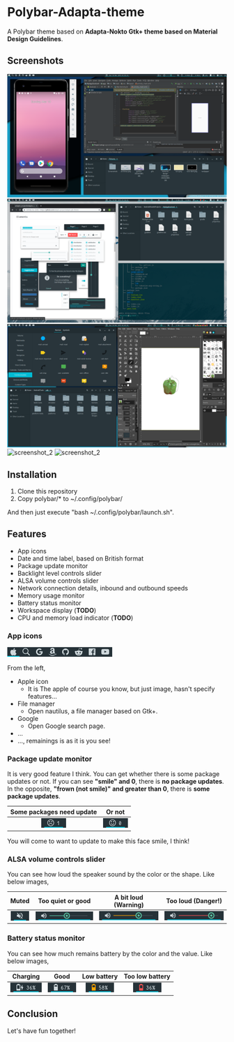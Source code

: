# Polybar-Adapta-theme

A Polybar theme based on **Adapta-Nokto Gtk+ theme based on Material Design Guidelines**.

## Screenshots

![screenshot_1](https://raw.githubusercontent.com/matoruru/imgs/master/polybar-adapta-theme/screenshot_1.png)
![screenshot_4](https://raw.githubusercontent.com/matoruru/imgs/master/polybar-adapta-theme/screenshot_2.png)
![screenshot_3](https://raw.githubusercontent.com/matoruru/imgs/master/polybar-adapta-theme/screenshot_3.png)
![screenshot_2](https://raw.githubusercontent.com/matoruru/imgs/master/polybar-adapta-theme/screenshot_empty_1.png)
![screenshot_2](https://raw.githubusercontent.com/matoruru/imgs/master/polybar-adapta-theme/screenshot_empty_2.png)


## Installation

1. Clone this repository
2. Copy polybar/* to ~/.config/polybar/

And then just execute "bash ~/.config/polybar/launch.sh".

## Features

- App icons
- Date and time label, based on British format
- Package update monitor
- Backlight level controls slider
- ALSA volume controls slider
- Network connection details, inbound and outbound speeds
- Memory usage monitor
- Battery status monitor
- Workspace display (**TODO**)
- CPU and memory load indicator (**TODO**)

### App icons

![app_icons](https://raw.githubusercontent.com/matoruru/imgs/master/polybar-adapta-theme/app_icons.png)

From the left,
- Apple icon
  - It is The apple of course you know, but just image, hasn't specify features...
- File manager
  - Open nautilus, a file manager based on Gtk+.
- Google
  - Open Google search page.
- ...
- ..., remainings is as it is you see!

### Package update monitor

It is very good feature I think. You can get whether there is some package updates or not.
If you can see **"smile" and 0**, there is **no package updates**. In the opposite, **"frown (not smile)" and greater than 0**, there is **some package updates**.

| Some packages need update | Or not |
| :--: | :--: |
| ![updated](https://raw.githubusercontent.com/matoruru/imgs/master/polybar-adapta-theme/updated.png) | ![notupdated](https://raw.githubusercontent.com/matoruru/imgs/master/polybar-adapta-theme/notupdated.png) |

You will come to want to update to make this face smile, I think!

### ALSA volume controls slider

You can see how loud the speaker sound by the color or the shape.
Like below images,

| Muted | Too quiet or good | A bit loud (Warning) | Too loud (Danger!) |
| :---: | :---------------: | :------------------: | :----------------: |
| ![volume_muted](https://raw.githubusercontent.com/matoruru/imgs/master/polybar-adapta-theme/volume_muted.png) | ![volume_normal](https://raw.githubusercontent.com/matoruru/imgs/master/polybar-adapta-theme/volume_normal.png) | ![volume_yellos](https://raw.githubusercontent.com/matoruru/imgs/master/polybar-adapta-theme/volume_yellow.png) | ![volume_red](https://raw.githubusercontent.com/matoruru/imgs/master/polybar-adapta-theme/volume_red.png) |

### Battery status monitor

You can see how much remains battery by the color and the value.
Like below images,

| Charging | Good | Low battery | Too low battery |
| :------: | :--: | :---------: | :-------------: |
| ![battery_charing](https://raw.githubusercontent.com/matoruru/imgs/master/polybar-adapta-theme/battery_charging.png) | ![battery_normal](https://raw.githubusercontent.com/matoruru/imgs/master/polybar-adapta-theme/battery_normal.png) | ![battery_yellow](https://raw.githubusercontent.com/matoruru/imgs/master/polybar-adapta-theme/battery_yellow.png) | ![battery_red](https://raw.githubusercontent.com/matoruru/imgs/master/polybar-adapta-theme/battery_red.png) |

## Conclusion

Let's have fun together!
